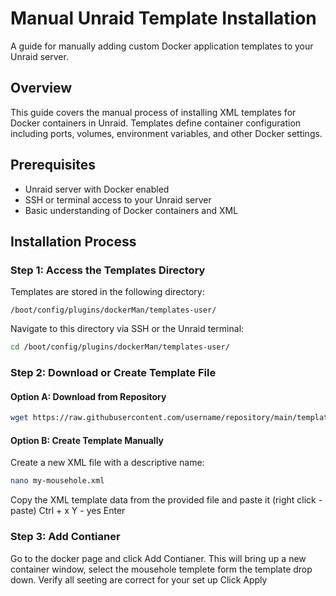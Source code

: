 # Manual Unraid Template Installation

A guide for manually adding custom Docker application templates to your Unraid server.

## Overview

This guide covers the manual process of installing XML templates for Docker containers in Unraid. Templates define container configuration including ports, volumes, environment variables, and other Docker settings.

## Prerequisites

- Unraid server with Docker enabled
- SSH or terminal access to your Unraid server
- Basic understanding of Docker containers and XML

## Installation Process

### Step 1: Access the Templates Directory

Templates are stored in the following directory:
```
/boot/config/plugins/dockerMan/templates-user/
```

Navigate to this directory via SSH or the Unraid terminal:
```bash
cd /boot/config/plugins/dockerMan/templates-user/
```

### Step 2: Download or Create Template File

#### Option A: Download from Repository
```bash
wget https://raw.githubusercontent.com/username/repository/main/template-name.xml
```

#### Option B: Create Template Manually
Create a new XML file with a descriptive name:
```bash
nano my-mousehole.xml
```
Copy the XML template data from the provided file and paste it (right click - paste)
Ctrl + x
Y - yes
Enter

### Step 3: Add Contianer
Go to the docker page and click Add Contianer. This will bring up a new container window, select the mousehole templete form the template drop down.
Verify all seeting are correct for your set up
Click Apply

